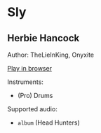 # Sly

## Herbie Hancock

Author: TheLieInKing, Onyxite

[Play in browser](http://pages.cs.wisc.edu/~tolly/customs/jazz-pack-1/sly)

Instruments:

  * (Pro) Drums

Supported audio:

  * `album` (Head Hunters)

